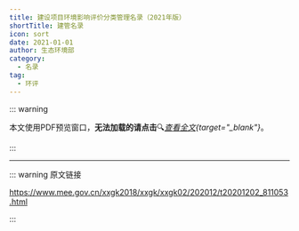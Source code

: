 ```yaml
---
title: 建设项目环境影响评价分类管理名录（2021年版）
shortTitle: 建管名录
icon: sort
date: 2021-01-01
author: 生态环境部
category:
  - 名录
tag:
  - 环评
---
```


::: warning

本文使用PDF预览窗口<Badge text="基于Chromium内核" type="tip" />，**无法加载的请点击**:mag:*[查看全文](/static/pdf/P7/jsxmhjyxpjflglml.pdf){target="_blank"}*。

:::

<PDF url="/static/pdf/P7/jsxmhjyxpjflglml.pdf" :zoom=60 height="680px" />

---

::: warning 原文链接

<https://www.mee.gov.cn/xxgk2018/xxgk/xxgk02/202012/t20201202_811053.html>

:::